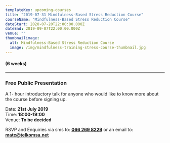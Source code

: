 ```yaml
---
templateKey: upcoming-courses
title: "2019-07-31 Mindfulness-Based Stress Reduction Course"
courseName: "Mindfulness-Based Stress Reduction Course"
dateStart: 2020-07-20T22:00:00.000Z
dateEnd: 2019-09-07T22:00:00.000Z
venue: ""
thumbnailimage:
  alt: Mindfulness-Based Stress Reduction Course
  image: /img/mindfulness-training-stress-course-thumbnail.jpg
---
```


#### (6 weeks)

---

### Free Public Presentation

A 1- hour introductory talk for anyone who would like to know more about the course before signing up.

Date: **21st July 2019**  
Time: **18:00-19:00**  
Venue: **To be decided**

RSVP and Enquiries via sms to: **[066 269 8229](tel:+27662698229)** or an email to: **[matc@telkomsa.net](mailto:matc@telkomsa.net)**
